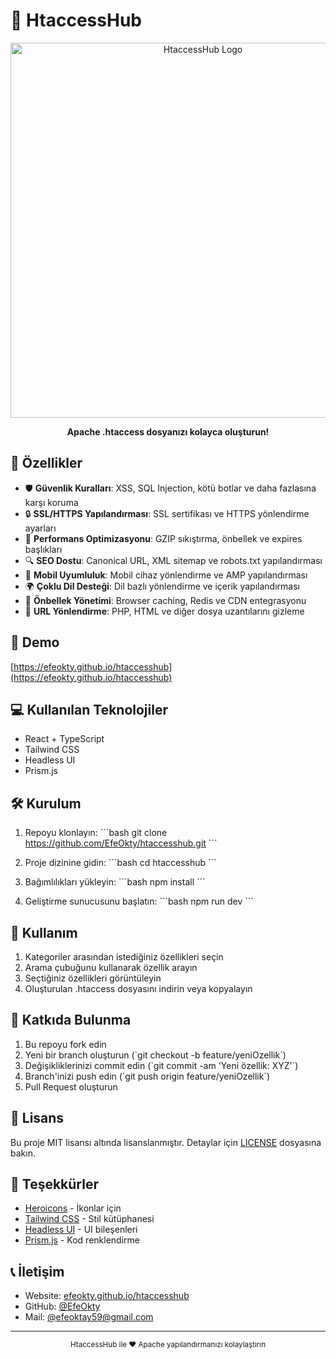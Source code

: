 # 🚀 HtaccessHub

<div align="center">
  <img src="public/og-image.jpg" alt="HtaccessHub Logo" width="600">
  <p><strong>Apache .htaccess dosyanızı kolayca oluşturun!</strong></p>
</div>

## 🌟 Özellikler

- 🛡️ **Güvenlik Kuralları**: XSS, SQL Injection, kötü botlar ve daha fazlasına karşı koruma
- 🔒 **SSL/HTTPS Yapılandırması**: SSL sertifikası ve HTTPS yönlendirme ayarları
- 🚄 **Performans Optimizasyonu**: GZIP sıkıştırma, önbellek ve expires başlıkları
- 🔍 **SEO Dostu**: Canonical URL, XML sitemap ve robots.txt yapılandırması
- 📱 **Mobil Uyumluluk**: Mobil cihaz yönlendirme ve AMP yapılandırması
- 🌍 **Çoklu Dil Desteği**: Dil bazlı yönlendirme ve içerik yapılandırması
- 💾 **Önbellek Yönetimi**: Browser caching, Redis ve CDN entegrasyonu
- 🔄 **URL Yönlendirme**: PHP, HTML ve diğer dosya uzantılarını gizleme

## 🚀 Demo

[https://efeokty.github.io/htaccesshub](https://efeokty.github.io/htaccesshub)

## 💻 Kullanılan Teknolojiler

- React + TypeScript
- Tailwind CSS
- Headless UI
- Prism.js

## 🛠️ Kurulum

1. Repoyu klonlayın:
\`\`\`bash
git clone https://github.com/EfeOkty/htaccesshub.git
\`\`\`

2. Proje dizinine gidin:
\`\`\`bash
cd htaccesshub
\`\`\`

3. Bağımlılıkları yükleyin:
\`\`\`bash
npm install
\`\`\`

4. Geliştirme sunucusunu başlatın:
\`\`\`bash
npm run dev
\`\`\`

## 📝 Kullanım

1. Kategoriler arasından istediğiniz özellikleri seçin
2. Arama çubuğunu kullanarak özellik arayın
3. Seçtiğiniz özellikleri görüntüleyin
4. Oluşturulan .htaccess dosyasını indirin veya kopyalayın

## 🤝 Katkıda Bulunma

1. Bu repoyu fork edin
2. Yeni bir branch oluşturun (\`git checkout -b feature/yeniOzellik\`)
3. Değişikliklerinizi commit edin (\`git commit -am 'Yeni özellik: XYZ'\`)
4. Branch'inizi push edin (\`git push origin feature/yeniOzellik\`)
5. Pull Request oluşturun

## 📜 Lisans

Bu proje MIT lisansı altında lisanslanmıştır. Detaylar için [LICENSE](LICENSE) dosyasına bakın.

## 👏 Teşekkürler

- [Heroicons](https://heroicons.com/) - İkonlar için
- [Tailwind CSS](https://tailwindcss.com/) - Stil kütüphanesi
- [Headless UI](https://headlessui.dev/) - UI bileşenleri
- [Prism.js](https://prismjs.com/) - Kod renklendirme

## 📞 İletişim

- Website: [efeokty.github.io/htaccesshub](https://efeokty.github.io/htaccesshub)
- GitHub: [@EfeOkty](https://github.com/EfeOkty)
- Mail: [@efeoktay59@gmail.com](mailto:efeoktay59@gmail.com)

---

<div align="center">
  <sub>HtaccessHub ile ❤️ Apache yapılandırmanızı kolaylaştırın</sub>
</div>
